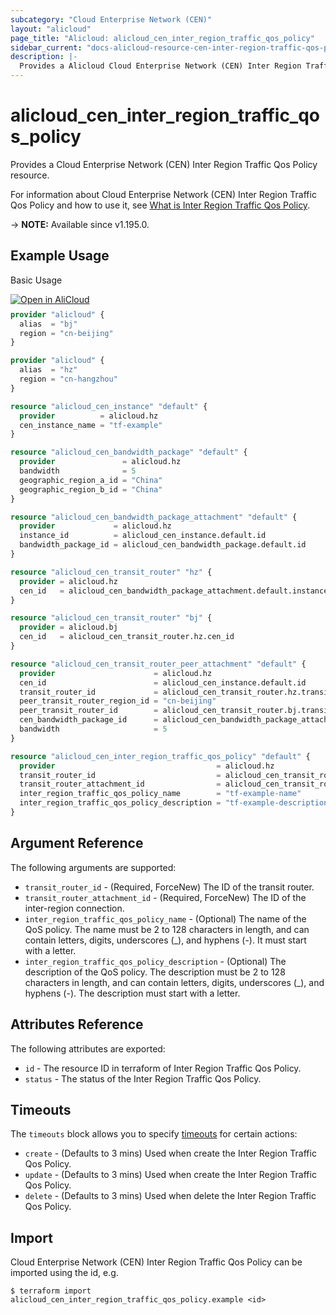```yaml
---
subcategory: "Cloud Enterprise Network (CEN)"
layout: "alicloud"
page_title: "Alicloud: alicloud_cen_inter_region_traffic_qos_policy"
sidebar_current: "docs-alicloud-resource-cen-inter-region-traffic-qos-policy"
description: |-
  Provides a Alicloud Cloud Enterprise Network (CEN) Inter Region Traffic Qos Policy resource.
---
```


# alicloud_cen_inter_region_traffic_qos_policy

Provides a Cloud Enterprise Network (CEN) Inter Region Traffic Qos Policy resource.

For information about Cloud Enterprise Network (CEN) Inter Region Traffic Qos Policy and how to use it, see [What is Inter Region Traffic Qos Policy](https://www.alibabacloud.com/help/en/cen/developer-reference/api-cbn-2017-09-12-createceninterregiontrafficqospolicy).

-> **NOTE:** Available since v1.195.0.

## Example Usage

Basic Usage

<div style="display: block;margin-bottom: 40px;"><div class="oics-button" style="float: right;position: absolute;margin-bottom: 10px;">
  <a href="https://api.aliyun.com/api-tools/terraform?resource=alicloud_cen_inter_region_traffic_qos_policy&exampleId=4ce5cc26-217d-b415-ebec-e128a69516037c5186cf&activeTab=example&spm=docs.r.cen_inter_region_traffic_qos_policy.0.4ce5cc2621&intl_lang=EN_US" target="_blank">
    <img alt="Open in AliCloud" src="https://img.alicdn.com/imgextra/i1/O1CN01hjjqXv1uYUlY56FyX_!!6000000006049-55-tps-254-36.svg" style="max-height: 44px; max-width: 100%;">
  </a>
</div></div>

```terraform
provider "alicloud" {
  alias  = "bj"
  region = "cn-beijing"
}

provider "alicloud" {
  alias  = "hz"
  region = "cn-hangzhou"
}

resource "alicloud_cen_instance" "default" {
  provider          = alicloud.hz
  cen_instance_name = "tf-example"
}

resource "alicloud_cen_bandwidth_package" "default" {
  provider               = alicloud.hz
  bandwidth              = 5
  geographic_region_a_id = "China"
  geographic_region_b_id = "China"
}

resource "alicloud_cen_bandwidth_package_attachment" "default" {
  provider             = alicloud.hz
  instance_id          = alicloud_cen_instance.default.id
  bandwidth_package_id = alicloud_cen_bandwidth_package.default.id
}

resource "alicloud_cen_transit_router" "hz" {
  provider = alicloud.hz
  cen_id   = alicloud_cen_bandwidth_package_attachment.default.instance_id
}

resource "alicloud_cen_transit_router" "bj" {
  provider = alicloud.bj
  cen_id   = alicloud_cen_transit_router.hz.cen_id
}

resource "alicloud_cen_transit_router_peer_attachment" "default" {
  provider                      = alicloud.hz
  cen_id                        = alicloud_cen_instance.default.id
  transit_router_id             = alicloud_cen_transit_router.hz.transit_router_id
  peer_transit_router_region_id = "cn-beijing"
  peer_transit_router_id        = alicloud_cen_transit_router.bj.transit_router_id
  cen_bandwidth_package_id      = alicloud_cen_bandwidth_package_attachment.default.bandwidth_package_id
  bandwidth                     = 5
}

resource "alicloud_cen_inter_region_traffic_qos_policy" "default" {
  provider                                    = alicloud.hz
  transit_router_id                           = alicloud_cen_transit_router.hz.transit_router_id
  transit_router_attachment_id                = alicloud_cen_transit_router_peer_attachment.default.transit_router_attachment_id
  inter_region_traffic_qos_policy_name        = "tf-example-name"
  inter_region_traffic_qos_policy_description = "tf-example-description"
}
```

## Argument Reference

The following arguments are supported:

* `transit_router_id` - (Required, ForceNew) The ID of the transit router.
* `transit_router_attachment_id` - (Required, ForceNew) The ID of the inter-region connection.
* `inter_region_traffic_qos_policy_name` - (Optional) The name of the QoS policy. The name must be 2 to 128 characters in length, and can contain letters, digits, underscores (_), and hyphens (-). It must start with a letter.
* `inter_region_traffic_qos_policy_description` - (Optional) The description of the QoS policy. The description must be 2 to 128 characters in length, and can contain letters, digits, underscores (_), and hyphens (-). The description must start with a letter.

## Attributes Reference

The following attributes are exported:

* `id` - The resource ID in terraform of Inter Region Traffic Qos Policy.
* `status` - The status of the Inter Region Traffic Qos Policy.

## Timeouts

The `timeouts` block allows you to specify [timeouts](https://www.terraform.io/docs/configuration-0-11/resources.html#timeouts) for certain actions:

* `create` - (Defaults to 3 mins) Used when create the Inter Region Traffic Qos Policy.
* `update` - (Defaults to 3 mins) Used when create the Inter Region Traffic Qos Policy.
* `delete` - (Defaults to 3 mins) Used when delete the Inter Region Traffic Qos Policy.

## Import

Cloud Enterprise Network (CEN) Inter Region Traffic Qos Policy can be imported using the id, e.g.

```shell
$ terraform import alicloud_cen_inter_region_traffic_qos_policy.example <id>
```
